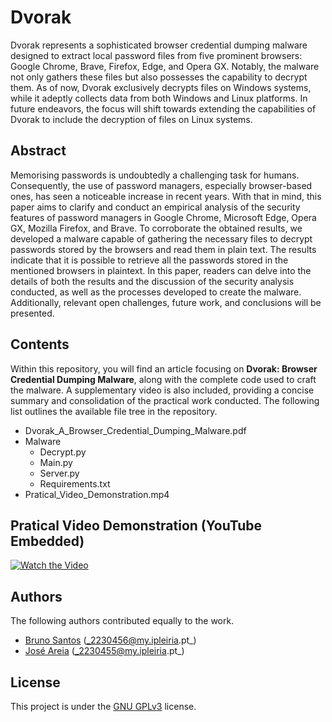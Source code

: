 # Dvorak

Dvorak represents a sophisticated browser credential dumping malware designed to extract local password files from five prominent browsers: Google Chrome, Brave, Firefox, Edge, and Opera GX. Notably, the malware not only gathers these files but also possesses the capability to decrypt them. As of now, Dvorak exclusively decrypts files on Windows systems, while it adeptly collects data from both Windows and Linux platforms. In future endeavors, the focus will shift towards extending the capabilities of Dvorak to include the decryption of files on Linux systems.

## Abstract

Memorising passwords is undoubtedly a challenging task for humans. Consequently, the use of password managers, especially browser-based ones, has seen a noticeable increase in recent years. With that in mind, this paper aims to clarify and conduct an empirical analysis of the security features of password managers in Google Chrome, Microsoft Edge, Opera GX, Mozilla Firefox, and Brave. To corroborate the obtained results, we developed a malware capable of gathering the necessary files to decrypt passwords stored by the browsers and read them in plain text. The results indicate that it is possible to retrieve all the passwords stored in the mentioned browsers in plaintext. In this paper, readers can delve into the details of both the results and the discussion of the security analysis conducted, as well as the processes developed to create the malware. Additionally, relevant open challenges, future work, and conclusions will be presented.

## Contents

Within this repository, you will find an article focusing on **Dvorak: Browser Credential Dumping Malware**, along with the complete code used to craft the malware. A supplementary video is also included, providing a concise summary and consolidation of the practical work conducted. The following list outlines the available file tree in the repository.

- Dvorak_A_Browser_Credential_Dumping_Malware.pdf
- Malware
    - Decrypt.py
    - Main.py
    - Server.py
    - Requirements.txt
- Pratical_Video_Demonstration.mp4

## Pratical Video Demonstration (YouTube Embedded)
[![Watch the Video](https://img.youtube.com/vi/xsUgN8ZaIgA/0.jpg)](https://www.youtube.com/watch?v=xsUgN8ZaIgA)

## Authors

The following authors contributed equally to the work.

- [Bruno Santos](https://github.com/brunobertolo) (_2230456@my.ipleiria.pt_)
- [José Areia](https://github.com/joseareia) (_2230455@my.ipleiria.pt_)

## License

This project is under the [GNU GPLv3](https://choosealicense.com/licenses/gpl-3.0/) license.
